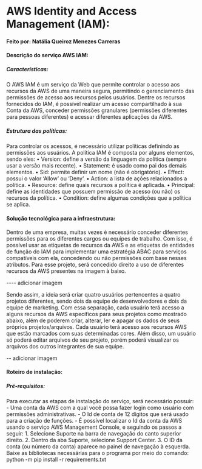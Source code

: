 # AWS Identity and Access Management (IAM):
#### Feito por: Natália Queiroz Menezes Carreras

#### Descrição do serviço AWS IAM:
##### Características:
O AWS IAM é um serviço da Web que permite controlar o acesso aos recursos da AWS de uma maneira segura, permitindo o gerenciamento das permissões de acesso aos recursos pelos usuários. Dentre os recursos fornecidos do IAM, é possível realizar um acesso compartilhado à sua Conta da AWS, conceder permissões granulares (permissões diferentes para pessoas diferentes) e acessar diferentes aplicações da AWS.

##### Estrutura das políticas:
Para controlar os acessos, é necessário utilizar políticas definindo as permissões aos usuários. A política IAM é composta por alguns elementos, sendo eles:
•	Version: define a versão da linguagem da política (sempre usar a versão mais recente).
•	Statement: é usado como pai dos demais elementos. 
•	Sid: permite definir um nome (não é obrigatório).
•	Effect: possui o valor ‘Allow’ ou ‘Deny’.
•	Action: a lista de ações relacionados a política.
•	Resource: define quais recursos a política é aplicada.
•	Principal: define as identidades que possuem permissão de acesso (ou não) os recursos da política. 
•	Condition: define algumas condições que a política se aplica. 

#### Solução tecnológica para a infraestrutura:
Dentro de uma empresa, muitas vezes é necessário conceder diferentes permissões para os diferentes cargos ou equipes de trabalho. Com isso, é possível usar as etiquetas de recursos da AWS e as etiquetas de entidades de função do IAM para implementar uma estratégia ABAC para serviços compatíveis com ela, concedendo ou não permissões com base nesses atributos. Para esse projeto, será concedido direito a uso de diferentes recursos da AWS presentes na imagem à baixo.

---- adicionar imagem

Sendo assim, a ideia será criar quatro usuários pertencentes a quatro projetos diferentes, sendo dois da equipe de desenvolvedores e dois da equipe de marketing. Com essa separação, cada usuário terá acesso a alguns recursos da AWS específicos para seus projetos como mostrado abaixo, além de poderem criar, alterar, ler e apagar os dados de seus próprios projetos/arquivos. Cada usuário terá acesso aos recursos AWS que estão marcados com suas determinadas cores. Além disso, um usuário só poderá editar arquivos de seu projeto, porém poderá visualizar os arquivos dos outros integrantes de sua equipe.

-- adicionar imagem

#### Roteiro de instalação:
##### Pré-requisitos:
Para executar as etapas de instalação do serviço, será necessário possuir:
    -	Uma conta da AWS com a qual você possa fazer login como usuário com permissões administrativas.
    -	O Id de conta de 12 dígitos que será usado para a criação de funções.
        -	É possível localizar o Id da conta da AWS usando o serviço AWS Management Console, e seguindo os passos a seguir:
            1.	Selecione Suporte na barra de navegação do canto superior direito.
            2.	Dentro da aba Suporte, selecione Support Center.
            3.	O ID da conta (ou número da conta) aparece no painel de navegação à esquerda. 
Baixe as bibliotecas necessárias para o programa por meio do comando: python -m pip install -r requirements.txt
